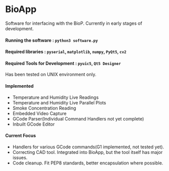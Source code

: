# BioApp

Software for interfacing with the BioP. Currently in early stages of development.


#### Running the software : `python3 software.py`

#### Required libraries : `pyserial`, `matplotlib`, `numpy`, `PyQt5`, `cv2`

#### Required Tools for Development : `pyuic5`, `Qt5 Designer`

Has been tested on UNIX environment only.

#### Implemented  
 - Temperature and Humidity Live Readings
 - Temperature and Humidity Live Parallel Plots
 - Smoke Concentration Reading
 - Embedded Video Capture
 - GCode Parser(Individual Command Handlers not yet complete)
 - Inbuilt GCode Editor

#### Current Focus   
 - Handlers for various GCode commands(G1 implemented, not tested yet).
 - Correcting CAD tool. Integrated into BioApp, but the tool itself has major issues.
 - Code cleanup. Fit PEP8 standards, better encapsulation where possible.
